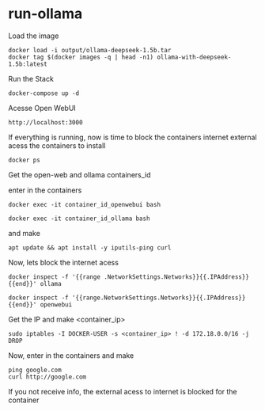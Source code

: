 # run-ollama

Load the image

```
docker load -i output/ollama-deepseek-1.5b.tar
docker tag $(docker images -q | head -n1) ollama-with-deepseek-1.5b:latest
```

Run the Stack

```
docker-compose up -d
```

Acesse Open WebUI

```
http://localhost:3000
```

If everything is running, now is time to block the containers internet external acess the containers to install

```
docker ps
```

Get the open-web and ollama containers_id

enter in the containers

```
docker exec -it container_id_openwebui bash
```

```
docker exec -it container_id_ollama bash
```

and make

```
apt update && apt install -y iputils-ping curl
```

Now, lets block the internet acess

```
docker inspect -f '{{range .NetworkSettings.Networks}}{{.IPAddress}}{{end}}' ollama
```

```
docker inspect -f '{{range.NetworkSettings.Networks}}{{.IPAddress}}{{end}}' openwebui
```

Get the IP and make <container_ip>

```
sudo iptables -I DOCKER-USER -s <container_ip> ! -d 172.18.0.0/16 -j DROP
```

Now, enter in the containers and make

```
ping google.com
curl http://google.com
```

If you not receive info, the external acess to internet is blocked for the container